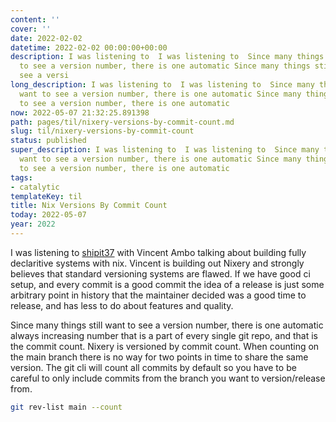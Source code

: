 ```yaml
---
content: ''
cover: ''
date: 2022-02-02
datetime: 2022-02-02 00:00:00+00:00
description: I was listening to  I was listening to  Since many things still want
  to see a version number, there is one automatic Since many things still want to
  see a versi
long_description: I was listening to  I was listening to  Since many things still
  want to see a version number, there is one automatic Since many things still want
  to see a version number, there is one automatic
now: 2022-05-07 21:32:25.891398
path: pages/til/nixery-versions-by-commit-count.md
slug: til/nixery-versions-by-commit-count
status: published
super_description: I was listening to  I was listening to  Since many things still
  want to see a version number, there is one automatic Since many things still want
  to see a version number, there is one automatic
tags:
- catalytic
templateKey: til
title: Nix Versions By Commit Count
today: 2022-05-07
year: 2022
---
```


I was listening to [shipit37](https://changelog.com/shipit/37) with Vincent
Ambo talking about building fully declaritive systems with nix.  Vincent is
building out Nixery and strongly believes that standard versioning systems are
flawed.  If we have good ci setup, and every commit is a good commit the idea
of a release is just some arbitrary point in history that the maintainer
decided was a good time to release, and has less to do about features and
quality.

Since many things still want to see a version number, there is one automatic
always increasing number that is a part of every single git repo, and that is
the commit count.  Nixery is versioned by commit count.  When counting on the
main branch there is no way for two points in time to share the same version.
The git cli will count all commits by default so you have to be careful to only
include commits from the branch you want to version/release from.

``` bash
git rev-list main --count
```